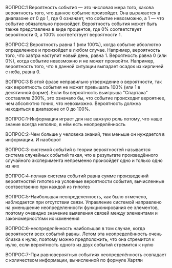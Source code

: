 ВОПРОС:1 Вероятность события — это числовая мера того, какова вероятность того, что данное событие произойдет. Она выражается в диапазоне от 0 до 1, где 0 означает, что событие невозможно, а 1 — что событие обязательно произойдет. Вероятность события может быть также представлена в виде процентов, где 0% соответствует вероятности 0, а 100% соответствует вероятности 1.

ВОПРОС:2 Вероятность равна 1 (или 100%), когда событие абсолютно определенное и произойдет в любом случае. Например, вероятность того, что завтра наступит новый день, равна 1. Вероятность равна 0 (или 0%), когда событие невозможно и не может произойти. Например, вероятность того, что в данной ситуации выпадает осадок из кирпичей с неба, равна 0.

ВОПРОС:3 В этой фразе неправильно утверждение о вероятности, так как вероятность события не может превышать 100% (или 1 в десятичной форме). Если бы вероятность выигрыша "Спартака" составляла 200%, это означало бы, что событие происходит вероятнее, чем абсолютно точно, что невозможно. Вероятность должна находиться в диапазоне от 0 до 100%.

ВОПРОС:1-Информация играет для нас важную роль потому, что наше знание всегда неполно, в нём есть неопределённость

ВОПРОС:2-Чем больше у человека знаний, тем меньше он нуждается в информации. И наоборот

ВОПРОС:3-системой собы́тий в теории вероятностей называется система случайных событий такая, что в результате произведённого случайного эксперимента непременно произойдет одно и только одно из них

ВОПРОС:4-полная система событий равна сумме произведений вероятностей гипотез на условные вероятности события, вычисленные соотвественно при каждой из гипотез

ВОПРОС:5-Наибольшая неопределенность, как было отмечено, наблюдается при отсутствии связи. Управление системой направлено на уменьшение неопределенности функционирования ее элементов, поэтому очевидно значение выявления связей между элементами и закономерностями их изменения

ВОПРОС:6-неопределённость наибольшая в том случае, когда вероятности всех событий равны. Летом эта неопределённость очень близка к нулю, поэтому можно предположить, что она стремится к нулю, если вероятность одного из двух событий стремится к нулю

ВОПРОС:7-При равновероятных событиях неопределённость совпадает с количеством информации, вычисленной по формуле Хартли
